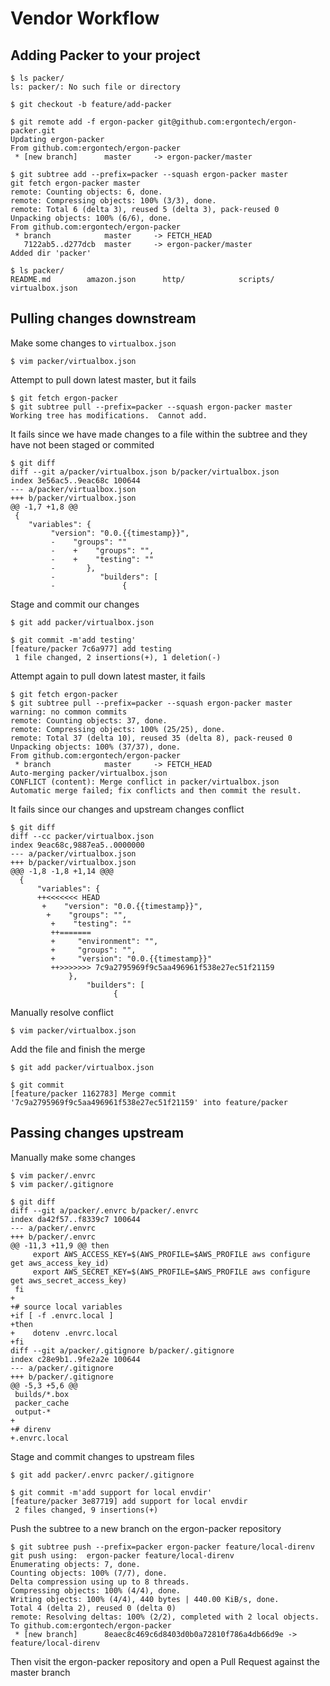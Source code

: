 # Vendor Workflow

## Adding Packer to your project
```
$ ls packer/
ls: packer/: No such file or directory

$ git checkout -b feature/add-packer

$ git remote add -f ergon-packer git@github.com:ergontech/ergon-packer.git
Updating ergon-packer
From github.com:ergontech/ergon-packer
 * [new branch]      master     -> ergon-packer/master

$ git subtree add --prefix=packer --squash ergon-packer master
git fetch ergon-packer master
remote: Counting objects: 6, done.
remote: Compressing objects: 100% (3/3), done.
remote: Total 6 (delta 3), reused 5 (delta 3), pack-reused 0
Unpacking objects: 100% (6/6), done.
From github.com:ergontech/ergon-packer
 * branch            master     -> FETCH_HEAD
   7122ab5..d277dcb  master     -> ergon-packer/master
Added dir 'packer'

$ ls packer/
README.md        amazon.json      http/            scripts/       virtualbox.json
```

## Pulling changes downstream
Make some changes to `virtualbox.json`
```
$ vim packer/virtualbox.json
```

Attempt to pull down latest master, but it fails
```
$ git fetch ergon-packer
$ git subtree pull --prefix=packer --squash ergon-packer master
Working tree has modifications.  Cannot add.
```

It fails since we have made changes to a file within the subtree and they have not been staged or commited
```
$ git diff
diff --git a/packer/virtualbox.json b/packer/virtualbox.json
index 3e56ac5..9eac68c 100644
--- a/packer/virtualbox.json
+++ b/packer/virtualbox.json
@@ -1,7 +1,8 @@
 {
    "variables": {
         "version": "0.0.{{timestamp}}",
         -    "groups": ""
         -    +    "groups": "",
         -    +    "testing": ""
         -       },
         -          "builders": [
         -               {
```

Stage and commit our changes
```
$ git add packer/virtualbox.json

$ git commit -m'add testing'
[feature/packer 7c6a977] add testing
 1 file changed, 2 insertions(+), 1 deletion(-)
```

Attempt again to pull down latest master, it fails
```
$ git fetch ergon-packer
$ git subtree pull --prefix=packer --squash ergon-packer master
warning: no common commits
remote: Counting objects: 37, done.
remote: Compressing objects: 100% (25/25), done.
remote: Total 37 (delta 10), reused 35 (delta 8), pack-reused 0
Unpacking objects: 100% (37/37), done.
From github.com:ergontech/ergon-packer
 * branch            master     -> FETCH_HEAD
Auto-merging packer/virtualbox.json
CONFLICT (content): Merge conflict in packer/virtualbox.json
Automatic merge failed; fix conflicts and then commit the result.
```

It fails since our changes and upstream changes conflict
```
$ git diff
diff --cc packer/virtualbox.json
index 9eac68c,9887ea5..0000000
--- a/packer/virtualbox.json
+++ b/packer/virtualbox.json
@@@ -1,8 -1,8 +1,14 @@@
  {
      "variables": {
      ++<<<<<<< HEAD
       +    "version": "0.0.{{timestamp}}",
        +    "groups": "",
         +    "testing": ""
         ++=======
         +     "environment": "",
         +     "groups": "",
         +     "version": "0.0.{{timestamp}}"
         ++>>>>>>> 7c9a2795969f9c5aa496961f538e27ec51f21159
             },
                 "builders": [
                       {
```

Manually resolve conflict
```
$ vim packer/virtualbox.json
```

Add the file and finish the merge
```
$ git add packer/virtualbox.json

$ git commit
[feature/packer 1162783] Merge commit
'7c9a2795969f9c5aa496961f538e27ec51f21159' into feature/packer
```

## Passing changes upstream
Manually make some changes
```
$ vim packer/.envrc
$ vim packer/.gitignore

$ git diff
diff --git a/packer/.envrc b/packer/.envrc
index da42f57..f8339c7 100644
--- a/packer/.envrc
+++ b/packer/.envrc
@@ -11,3 +11,9 @@ then
     export AWS_ACCESS_KEY=$(AWS_PROFILE=$AWS_PROFILE aws configure get aws_access_key_id)
     export AWS_SECRET_KEY=$(AWS_PROFILE=$AWS_PROFILE aws configure get aws_secret_access_key)
 fi
+
+# source local variables
+if [ -f .envrc.local ]
+then
+    dotenv .envrc.local
+fi
diff --git a/packer/.gitignore b/packer/.gitignore
index c28e9b1..9fe2a2e 100644
--- a/packer/.gitignore
+++ b/packer/.gitignore
@@ -5,3 +5,6 @@
 builds/*.box
 packer_cache
 output-*
+
+# direnv
+.envrc.local
```

Stage and commit changes to upstream files
```
$ git add packer/.envrc packer/.gitignore

$ git commit -m'add support for local envdir'
[feature/packer 3e87719] add support for local envdir
 2 files changed, 9 insertions(+)
```

Push the subtree to a new branch on the ergon-packer repository
```
$ git subtree push --prefix=packer ergon-packer feature/local-direnv
git push using:  ergon-packer feature/local-direnv
Enumerating objects: 7, done.
Counting objects: 100% (7/7), done.
Delta compression using up to 8 threads.
Compressing objects: 100% (4/4), done.
Writing objects: 100% (4/4), 440 bytes | 440.00 KiB/s, done.
Total 4 (delta 2), reused 0 (delta 0)
remote: Resolving deltas: 100% (2/2), completed with 2 local objects.
To github.com:ergontech/ergon-packer
 * [new branch]      8eaec8c469c6d8403d0b0a72810f786a4db66d9e -> feature/local-direnv
```

Then visit the ergon-packer repository and open a Pull Request against the master branch

